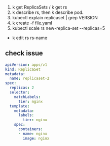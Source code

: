 1. k get ReplicaSets / k get rs
2. k describe rs, then k describe pod.
3. kubectl explain replicaset | grep VERSION
4. k create -f file.yaml
5. kubectl scale rs new-replica-set --replicas=5 
  - k edit rs rs-name


## check issue
```yaml
apiVersion: apps/v1
kind: ReplicaSet
metadata:
  name: replicaset-2
spec:
  replicas: 2
  selector:
    matchLabels:
      tier: nginx
  template:
    metadata:
      labels:
        tier: nginx
    spec:
      containers:
      - name: nginx
        image: nginx
```